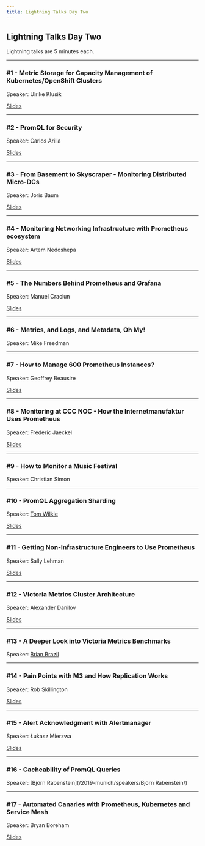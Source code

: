 ```yaml
---
title: Lightning Talks Day Two
---
```


## Lightning Talks Day Two

Lightning talks are 5 minutes each.

---

### #1 - Metric Storage for Capacity Management of Kubernetes/OpenShift Clusters

Speaker: Ulrike Klusik

[Slides](/2019-munich/slides/lt2-01_metric-storage-for-capacity-management.pdf)

---

### #2 - PromQL for Security

Speaker: Carlos Arilla

[Slides](/2019-munich/slides/lt2-02_promql-for-security.pdf)

---

### #3 - From Basement to Skyscraper - Monitoring Distributed Micro-DCs

Speaker: Joris Baum

[Slides](/2019-munich/slides/lt2-03_from-basement-to-skyscraper.pdf)

---

### #4 - Monitoring Networking Infrastructure with Prometheus ecosystem

Speaker: Artem Nedoshepa

[Slides](/2019-munich/slides/lt2-04_monitoring-networking-infrastructure-with-prometheus-ecosystem.pdf)

---

### #5 - The Numbers Behind Prometheus and Grafana

Speaker: Manuel Craciun

[Slides](/2019-munich/slides/lt2-05_the-numbers-behind-prometheus-and-grafana.pdf)

---

### #6 - Metrics, and Logs, and Metadata, Oh My!

Speaker: Mike Freedman

---

### #7 - How to Manage 600 Prometheus Instances?

Speaker: Geoffrey Beausire

[Slides](/2019-munich/slides/lt2-07_how-to-manage-600-prometheus-instances.pdf)

---

### #8 - Monitoring at CCC NOC - How the Internetmanufaktur Uses Prometheus

Speaker: Frederic Jaeckel

[Slides](/2019-munich/slides/lt2-08_monitoring-at-ccc-noc.pdf)

---

### #9 - How to Monitor a Music Festival

Speaker: Christian Simon

---

### #10 - PromQL Aggregation Sharding

Speaker: [Tom Wilkie](/2019-munich/speakers/tom-wilkie/)

[Slides](/2019-munich/slides/lt2-10_promql-aggregation-sharding.pdf)

---

### #11 - Getting Non-Infrastructure Engineers to Use Prometheus

Speaker: Sally Lehman

[Slides](/2019-munich/slides/lt2-11_getting-non-infrastructure-engineers-to-use-prometheus.pdf)

---

### #12 - Victoria Metrics Cluster Architecture

Speaker: Alexander Danilov

[Slides](/2019-munich/slides/lt2-12_victoria-metrics-cluster-architecture.pdf)

---

### #13 - A Deeper Look into Victoria Metrics Benchmarks

Speaker: [Brian Brazil](/2019-munich/speakers/brian-brazil/)

---

### #14 - Pain Points with M3 and How Replication Works

Speaker: Rob Skillington

[Slides](/2019-munich/slides/lt2-14_pain-points-with-m3-and-how-replication-works.pdf)

---

### #15 - Alert Acknowledgment with Alertmanager

Speaker: Łukasz Mierzwa

[Slides](/2019-munich/slides/lt2-15_alert_acknowledgement_with_alertmanager.pdf)

---

### #16 - Cacheability of PromQL Queries

Speaker: [Björn Rabenstein](/2019-munich/speakers/Björn Rabenstein/)

---

### #17 - Automated Canaries with Prometheus, Kubernetes and Service Mesh

Speaker: Bryan Boreham

[Slides](/2019-munich/slides/lt2-17_automated-canaries-with-prometheus-kubernetes-and-service-mesh.pdf)
